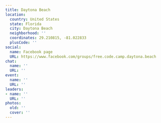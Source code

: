 ```yaml
---
title: Daytona Beach
location:
  country: United States
  state: Florida
  city: Daytona Beach
  neighborhood: ''
  coordinates: 29.210815, -81.022833
  plusCode: ''
social:
  name: Facebook page
  URL: https://www.facebook.com/groups/free.code.camp.daytona.beach
chat:
  name: ''
  URL: ''
event:
  name: ''
  URL: ''
leaders:
- name: ''
  URL: ''
photos:
  old: ''
  cover: ''
---
```

